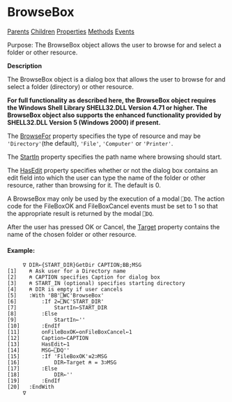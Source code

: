 




<h1 class="heading"><span class="name">BrowseBox</span></h1>

[Parents](../ParentLists/BrowseBox.htm) [Children](../ChildLists/BrowseBox.htm) [Properties](../PropLists/BrowseBox.htm) [Methods](../MethodLists/BrowseBox.htm) [Events](../EventLists/BrowseBox.htm)


Purpose: The BrowseBox object allows the user to browse for and select a folder         or other resource.


**Description**


The BrowseBox object is a dialog box that allows the user to browse for and
			select a folder (directory) or other resource.



**For full functionality as described here, the BrowseBox object requires
the Windows Shell Library SHELL32.DLL Version 4.71 or higher. The BrowseBox
object also supports the enhanced functionality provided by SHELL32.DLL Version
5 (Windows 2000) if present.**


The [BrowseFor](../a-z/browsefor.md) property specifies the
type of resource and may be `'Directory'`(the default), `'File'`, `'Computer'` or `'Printer'`.


The [StartIn](../a-z/startin.md) property specifies the path
name where browsing should start.


The [HasEdit](../a-z/hasedit.md) property specifies whether
or not the dialog box contains an edit field into which the user can type the
name of the folder or other resource, rather than browsing for it. The default
is 0.


A BrowseBox may only be used by the execution of a modal `⎕DQ`.
The action code for the FileBoxOK and FileBoxCancel events must be set to 1 so
that the appropriate result is returned by the modal `⎕DQ`.


After the user has pressed OK or Cancel, the [Target](../a-z/target.md) property contains the name of the chosen folder or other resource.

#### Example:
```apl
     ∇ DIR←{START_DIR}GetDir CAPTION;BB;MSG
[1]    ⍝ Ask user for a Directory name
[2]    ⍝ CAPTION specifies Caption for dialog box
[3]    ⍝ START_IN (optional) specifies starting directory
[4]    ⍝ DIR is empty if user cancels
[5]    :With 'BB'⎕WC'BrowseBox'
[6]        :If 2=⎕NC'START_DIR'
[7]            StartIn←START_DIR
[8]        :Else
[9]            StartIn←''
[10]       :EndIf
[11]       onFileBoxOK←onFileBoxCancel←1
[12]       Caption←CAPTION
[13]       HasEdit←1
[14]       MSG←⎕DQ''
[15]       :If 'FileBoxOK'≡2⊃MSG
[16]           DIR←Target ⍝ = 3⊃MSG
[17]       :Else
[18]           DIR←''
[19]       :EndIf
[20]   :EndWith
     ∇
```


